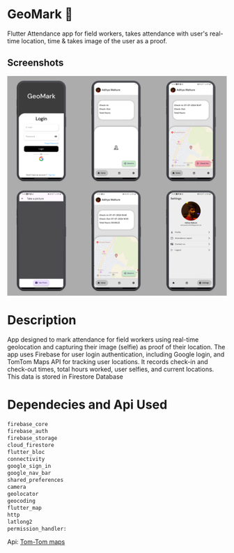 # GeoMark 📱

Flutter Attendance app for field workers, takes attendance with user's real-time location, time & takes image of the user as a proof.

## Screenshots

<div style="display: flex; justify-content: space-evenly;">
    <img src="./assets/images/banner1.png" alt="Screenshot 1" >
</div>
<div style="display: flex; justify-content: space-evenly;">
    <img src="./assets/images/banner2.png" alt="Screenshot 1" >
</div>


# Description
 App designed to mark attendance for field workers using real-time geolocation and capturing their image (selfie) as proof of their location. The app uses Firebase for user login authentication, including Google login, and TomTom Maps API for tracking user locations. It records check-in and check-out times, total hours worked, user selfies, and current locations. This data is stored in Firestore Database


# Dependecies and Api Used

    firebase_core
    firebase_auth
    firebase_storage
    cloud_firestore
    flutter_bloc
    connectivity
    google_sign_in
    google_nav_bar
    shared_preferences
    camera
    geolocator
    geocoding
    flutter_map
    http
    latlong2
    permission_handler:
    
Api: <a href="https://developer.tomtom.com/">Tom-Tom maps</a> 
